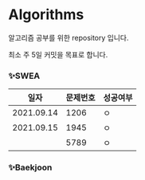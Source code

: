 # Algorithms
알고리즘 공부를 위한 repository 입니다.

최소 주 5일 커밋을 목표로 합니다.



### ✨SWEA

| 일자       | 문제번호 | 성공여부 |
| ---------- | -------- | -------- |
| 2021.09.14 | 1206     | ㅇ       |
| 2021.09.15 | 1945     | ㅇ       |
|            | 5789     | ㅇ       |



### ✨Baekjoon

